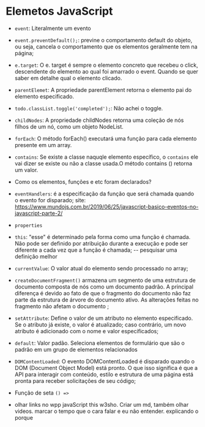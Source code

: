 # Elemetos JavaScript
- `event`: Literalmente um evento
- `event.preventDefault();`: previne o comportamento default do objeto, ou seja, cancela o comportamento que os elementos geralmente tem na página;
- `e.target`: O e. target é sempre o elemento concreto que recebeu o click, descendente do elemento ao qual foi amarrado o event. Quando se quer saber em detalhe qual o elemento clicado.
- `parentElemet`: A propriedade parentElement retorna o elemento pai do elemento especificado.
- `todo.classList.toggle('completed');`: Não achei o toggle.
- `childNodes`: A propriedade childNodes retorna uma coleção de nós filhos de um nó, como um objeto NodeList.
- `forEach`: O método forEach() executará uma função para cada elemento presente em um array.
- `contains`: Se existe a classe naquqle elemento específico, o `contains` ele vai dizer se existe ou não a classe usada.O método contains () retorna um valor.

- Como os elementos, funções e etc foram declarados?
- `eventHandlers`: é a especificação da função que será chamada quando o evento for disparado; site: https://www.mundojs.com.br/2019/06/25/javascript-basico-eventos-no-javascript-parte-2/
- `properties`
- `this`: "esse" é determinado pela forma como uma função é chamada. Não pode ser definido por atribuição durante a execução e pode ser diferente a cada vez que a função é chamada; -- pesquisar uma definição melhor
- `currentValue`: O valor atual do elemento sendo processado no array;
- `createDocumentFragment()` armazena um segmento de uma estrutura de documento composta de nós como um documento padrão. A principal diferença é devido ao fato de que o fragmento do documento não faz parte da estrutura de árvore do documento ativo. As alterações feitas no fragmento não afetam o documento ;
- `setAttribute`: Define o valor de um atributo no elemento especificado. Se o atributo já existe, o valor é atualizado; caso contrário, um novo atributo é adicionado com o nome e valor especificados;
- `default`: Valor padão. Seleciona elementos de formulário que são o padrão em um grupo de elementos relacionados
- `DOMContentLoaded`: O evento DOMContentLoaded é disparado quando o DOM (Document Object Model) está pronto. O que isso significa é que a API para interagir com conteúdo, estilo e estrutura de uma página está pronta para receber solicitações de seu código;
- Função de seta `() => `
-  olhar links no wpp
javaScript this w3sho. Criar um md, também olhar videos. 
marcar o tempo que o cara falar e eu não entender. explicando o porque